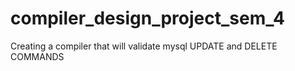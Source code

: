 # compiler_design_project_sem_4
Creating a compiler that will validate mysql UPDATE and DELETE COMMANDS
